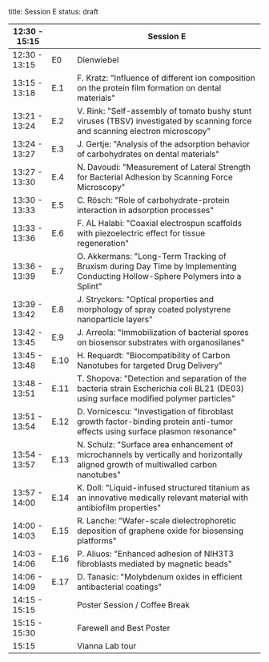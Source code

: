 title: Session E
status: draft

|12:30 - 15:15||**Session E**|
|---|---|---|
|12:30 - 13:15| E0 |Dienwiebel|
|13:15 - 13:18 | E.1 |F. Kratz: "Influence of different ion composition on the protein film formation on dental materials"|
|13:21 - 13:24 | E.2 |V. Rink: "Self-assembly of tomato bushy stunt viruses (TBSV) investigated by scanning force and scanning electron microscopy"|
|13:24 - 13:27 | E.3 |J. Gertje: "Analysis of the adsorption behavior of carbohydrates on dental materials"|
|13:27 - 13:30 | E.4 |N. Davoudi: "Measurement of Lateral Strength for Bacterial Adhesion by Scanning Force Microscopy"|
|13:30 - 13:33 | E.5 |C. Rösch: "Role of carbohydrate-protein interaction in adsorption processes"|
|13:33 - 13:36 | E.6 |F. AL Halabi: "Coaxial electrospun scaffolds with piezoelectric effect for tissue regeneration"|
|13:36 - 13:39 | E.7 |O. Akkermans: "Long-Term Tracking of Bruxism during Day Time by Implementing Conducting Hollow-Sphere Polymers into a Splint"|
|13:39 - 13:42 | E.8 |J. Stryckers: "Optical properties and morphology of spray coated polystyrene nanoparticle layers"|
|13:42 - 13:45 | E.9 |J. Arreola: "Immobilization of bacterial spores on biosensor substrates with organosilanes"|
|13:45 - 13:48 | E.10 |H. Requardt: "Biocompatibility of Carbon Nanotubes for targeted Drug Delivery"|
|13:48 - 13:51 | E.11 |T. Shopova: "Detection and separation of the bacteria strain Escherichia coli BL21 (DE03) using surface modified polymer particles"|
|13:51 - 13:54 | E.12 |D. Vornicescu: "Investigation of fibroblast growth factor-binding protein anti-tumor effects using surface plasmon resonance"|
|13:54 - 13:57 | E.13 |N. Schulz: "Surface area enhancement of microchannels by vertically and horizontally aligned growth of multiwalled carbon nanotubes"|
|13:57 - 14:00 | E.14 |K. Doll: "Liquid-infused structured titanium as an innovative medically relevant material with antibiofilm properties"|
|14:00 - 14:03 | E.15 |R. Lanche: "Wafer-scale dielectrophoretic deposition of graphene oxide for biosensing platforms"|
|14:03 - 14:06 | E.16 |P. Aliuos: "Enhanced adhesion of NIH3T3 fibroblasts mediated by magnetic beads"|
|14:06 - 14:09 | E.17 |D. Tanasic: "Molybdenum oxides in efficient antibacterial coatings"|
|14:15 - 15:15 |      |Poster Session / Coffee Break|
|15:15 - 15:30 |      |Farewell and Best Poster|
|15:15         |      |Vianna Lab tour|
